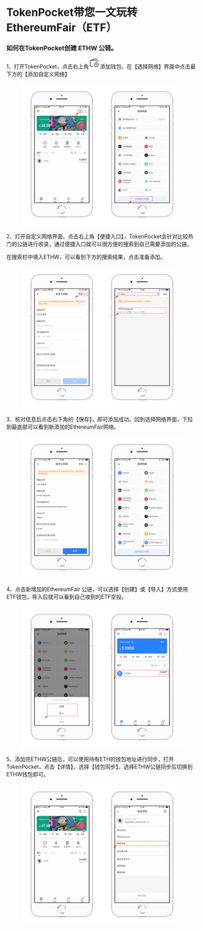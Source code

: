 # TokenPocket带您一文玩转EthereumFair（ETF）

### 如何在TokenPocket创建 ETHW 公链。

1、打开TokenPocket，点击右上角![](<../../.gitbook/assets/image (1).png>)添加钱包，在【选择网络】界面中点击最下方的【添加自定义网络】

<figure><img src="../../.gitbook/assets/1 (1).png" alt=""><figcaption></figcaption></figure>

2、打开自定义网络界面，点击右上角【便捷入口】，TokenPocket会针对比较热门的公链进行收录，通过便捷入口就可以很方便的搜索到自己需要添加的公链。

在搜索栏中填入ETHW，可以看到下方的搜索结果，点击准备添加。

<figure><img src="../../.gitbook/assets/2 (1).png" alt=""><figcaption></figcaption></figure>

3、核对信息后点击右下角的【保存】，即可添加成功。回到选择网络界面，下拉到最底部可以看到新添加的EthereumFair网络。

<figure><img src="../../.gitbook/assets/3 (2).png" alt=""><figcaption></figcaption></figure>

4、点击新增加的EthereumFair 公链，可以选择【创建】或【导入】方式使用ETF钱包，导入后就可以看到自己收到的ETF空投。

<figure><img src="../../.gitbook/assets/4.png" alt=""><figcaption></figcaption></figure>

5、添加完ETHW公链后，可以使用持有ETH的钱包地址进行同步，打开TokenPocket，点击【详情】，选择【钱包同步】，选择ETHW公链同步后切换到ETHW钱包即可。

<figure><img src="../../.gitbook/assets/1e97f355db839fa9939135b57f7a4a1.png" alt=""><figcaption></figcaption></figure>
